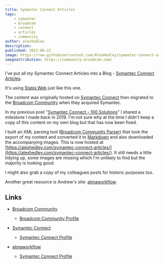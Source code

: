 ```yaml
---
title: Symantec Connect Articles
tags:
    - symantec
    - broadcom
    - connect
    - articles
    - community
author: alexhedley
description: 
published: 2023-06-22
image: https://raw.githubusercontent.com/AlexHedley/symantec-connect-articles/main/src/input/images/header.png
imageattribution: https://community.broadcom.com/
---
```


<!-- # Symantec Connect Articles -->

<!-- In my previous job I was a Symantec Workflow Developer and used to write up anything I found whilst building applications. This used their Community site. -->

I've put all my Symantec Connect Articles into a Blog - [Symantec Connect Articles](https://alexhedley.com/symantec-connect-articles/).

It's using [Statiq.Web](https://www.statiq.dev/web) just like this one.

The content was originally hosted on [Symantec Connect](https://www.symantec.com/connect/) then migrated to the [Broadcom Community](https://community.broadcom.com/) when they acquired Symantec.

In my previous post "[Symantec Connect - 100 Solutions](symantec-connect-100-solutions)" I shared a milestone I made back in 2019. I'm not sure why at the time I didn't keep a copy of this content on my own blog but that has now been fixed.

I built an XML parsing tool ([Broadcom Community Parser](https://github.com/AlexHedley/broadcom-community-parser)) that took the export of my content and converted it to [Markdown](https://daringfireball.net/projects/markdown/syntax) and also downloaded the accompanying images. This is now hosted at [https://alexhedley.com/symantec-connect-articles/](https://alexhedley.com/symantec-connect-articles/). It still needs a little tidying up, some images are missing which I'm unlikely to find but the majority is looking good.

I might also grab a copy of my colleagues posts for historic purposes too.

Another great resource is Andrew's site: [atmaworkflow](https://atmaworkflow.wordpress.com/).

## Links

- [Broadcom Community](https://community.broadcom.com/)
  - [Broadcom Community Profile](https://community.broadcom.com/symantecenterprise/network/members/profile?UserKey=eaa683c3-ee4a-4f8c-aa6b-20e545ad1ef8)

- [Symantec Connect](https://www.symantec.com/connect/)
  - [Symantec Connect Profile](https://www.symantec.com/connect/user/alexhedley)

- [atmaworkflow](https://atmaworkflow.wordpress.com/)
  - [Symantec Connect Profile](http://www.symantec.com/connect/user/africo)
